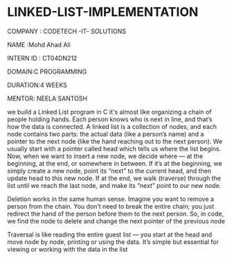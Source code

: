 # LINKED-LIST-IMPLEMENTATION
COMPANY : CODETECH -IT- SOLUTIONS

NAME :Mohd Ahad Ali

INTERN ID : CT04DN212

DOMAIN:C PROGRAMMING

DURATION:4 WEEKS

MENTOR: NEELA SANTOSH

we build a Linked List program in C it's almost like organizing a chain of people holding hands. Each person knows who is next in line, and that’s how the data is connected. A linked list is a collection of nodes, and each node contains two parts: the actual data (like a person’s name) and a pointer to the next node (like the hand reaching out to the next person). We usually start with a pointer called head which tells us where the list begins. Now, when we want to insert a new node, we decide where — at the beginning, at the end, or somewhere in between. If it’s at the beginning, we simply create a new node, point its “next” to the current head, and then update head to this new node. If at the end, we walk (traverse) through the list until we reach the last node, and make its “next” point to our new node.

Deletion works in the same human sense. Imagine you want to remove a person from the chain. You don’t need to break the entire chain; you just redirect the hand of the person before them to the next person. So, in code, we find the node to delete and change the next pointer of the previous node

Traversal is like reading the entire guest list — you start at the head and move node by node, printing or using the data. It’s simple but essential for viewing or working with the data in the list
